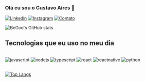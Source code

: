 ### Olá eu sou o Gustavo Aires 👋

[![Linkedin](https://img.shields.io/badge/LinkedIn-0077B5?style=for-the-badge&logo=linkedin&logoColor=white)](https://www.linkedin.com/in/gustavo-acm/) [![Instagram](https://img.shields.io/badge/Instagram-E4405F?style=for-the-badge&logo=instagram&logoColor=white)](https://www.instagram.com/gustavo_aires_cavalcanti/) [![Contato](https://img.shields.io/badge/Gmail-D14836?style=for-the-badge&logo=gmail&logoColor=white)](b3g0o0d@gmail.com)

![BeGod's GitHub stats](https://github-readme-stats.vercel.app/api?username=tfhgzeo&theme=dracula&show_icons=true) 

## Tecnologias que eu uso no meu dia
<div style="display: inline_block"><br/>
   <img  aling="center" alt="javascript" src="https://img.shields.io/badge/JavaScript-323330?style=for-the-badge&logo=javascript&logoColor=F7DF1E" /> 
   <img  aling="center" alt="nodejs" src="https://img.shields.io/badge/Node.js-43853D?style=for-the-badge&logo=node.js&logoColor=white" /> 
   <img  aling="center" alt="typescript" src="https://img.shields.io/badge/TypeScript-007ACC?style=for-the-badge&logo=typescript&logoColor=white" /> 
   <img aling="center" alt="react" src="https://img.shields.io/badge/React-20232A?style=for-the-badge&logo=react&logoColor=61DAFB"  /> 
   <img aling="center" alt="reactnative" src="https://img.shields.io/badge/React_Native-20232A?style=for-the-badge&logo=react&logoColor=61DAFB"  /> 
   <img aling="center" alt="python" src="https://img.shields.io/badge/Python-14354C?style=for-the-badge&logo=python&logoColor=white"  />
</div><br/>

[![Top Langs](https://github-readme-stats.vercel.app/api/top-langs/?username=tfhgzeo&theme=dracula)](https://github.com/tfhgzeo/github-readme-stats)

